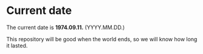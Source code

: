 # Current date

The current date is **1974.09.11.** (YYYY.MM.DD.)

This repository will be good when the world ends, so we will know how long it lasted.